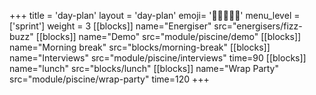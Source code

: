 +++
title = 'day-plan'
layout = 'day-plan'
emoji= '🧑🏾‍🤝‍🧑🏾'
menu_level = ['sprint']
weight = 3
[[blocks]]
name="Energiser"
src="energisers/fizz-buzz"
[[blocks]]
name="Demo"
src="module/piscine/demo"
[[blocks]]
name="Morning break"
src="blocks/morning-break"
[[blocks]]
name="Interviews"
src="module/piscine/interviews"
time=90
[[blocks]]
name="lunch"
src="blocks/lunch"
[[blocks]]
name="Wrap Party"
src="module/piscine/wrap-party"
time=120
+++

